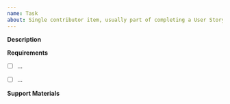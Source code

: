 ```yaml
---
name: Task
about: Single contributor item, usually part of completing a User Story.
---
```


**Description**

<!-- Describe the individual task needed. -->

**Requirements**

<!-- Elements that must be completed in order to complete the task. -->
<!-- Use checkboxes so we can know when all criteria have been completed -->

- [ ] ...
- [ ] ...
  

**Support Materials**

<!-- Screenshots and links to related issues  -->
